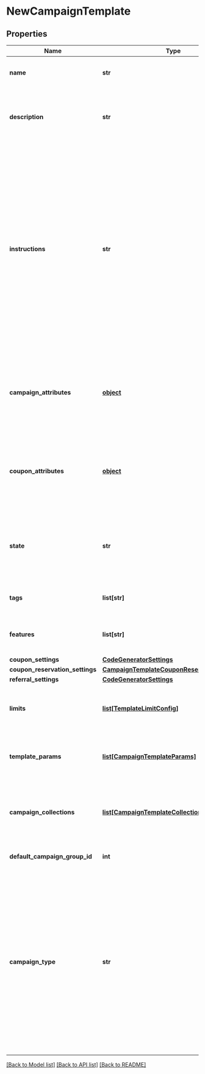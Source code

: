 # NewCampaignTemplate

## Properties
Name | Type | Description | Notes
------------ | ------------- | ------------- | -------------
**name** | **str** | The campaign template name. | 
**description** | **str** | Customer-facing text that explains the objective of the template. | 
**instructions** | **str** | Customer-facing text that explains how to use the template. For example, you can use this property to explain the available attributes of this template, and how they can be modified when a user uses this template to create a new campaign. | 
**campaign_attributes** | [**object**](.md) | The campaign attributes that campaigns created from this template will have by default. | [optional] 
**coupon_attributes** | [**object**](.md) | The campaign attributes that coupons created from this template will have by default. | [optional] 
**state** | **str** | Only Campaign Templates in &#39;available&#39; state may be used to create Campaigns. | 
**tags** | **list[str]** | A list of tags for the campaign template. | [optional] 
**features** | **list[str]** | A list of features for the campaign template. | [optional] 
**coupon_settings** | [**CodeGeneratorSettings**](CodeGeneratorSettings.md) |  | [optional] 
**coupon_reservation_settings** | [**CampaignTemplateCouponReservationSettings**](CampaignTemplateCouponReservationSettings.md) |  | [optional] 
**referral_settings** | [**CodeGeneratorSettings**](CodeGeneratorSettings.md) |  | [optional] 
**limits** | [**list[TemplateLimitConfig]**](TemplateLimitConfig.md) | The set of limits that will operate for this campaign template. | [optional] 
**template_params** | [**list[CampaignTemplateParams]**](CampaignTemplateParams.md) | Fields which can be used to replace values in a rule. | [optional] 
**campaign_collections** | [**list[CampaignTemplateCollection]**](CampaignTemplateCollection.md) | The campaign collections from the blueprint campaign for the template. | [optional] 
**default_campaign_group_id** | **int** | The default campaign group ID. | [optional] 
**campaign_type** | **str** | The campaign type. Possible type values:   - &#x60;cartItem&#x60;: Type of campaign that can apply effects only to cart items.   - &#x60;advanced&#x60;: Type of campaign that can apply effects to customer sessions and cart items.  | [default to 'advanced']

[[Back to Model list]](../README.md#documentation-for-models) [[Back to API list]](../README.md#documentation-for-api-endpoints) [[Back to README]](../README.md)


